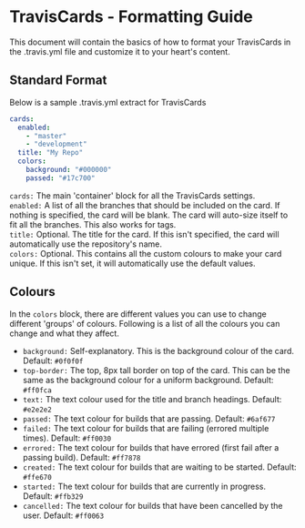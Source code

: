 # TravisCards - Formatting Guide
This document will contain the basics of how to format your TravisCards in the .travis.yml file and customize it to your heart's content.  

## Standard Format
Below is a sample .travis.yml extract for TravisCards  
```yaml
cards:
  enabled:
    - "master"
    - "development"
  title: "My Repo"
  colors:
    background: "#000000"
    passed: "#17c700"
```
``` cards: ```  The main 'container' block for all the TravisCards settings.  
``` enabled: ```  A list of all the branches that should be included on the card. If nothing is specified, the card will be blank. The card will auto-size itself to fit all the branches. This also works for tags.  
``` title: ```  Optional. The title for the card. If this isn't specified, the card will automatically use the repository's name.  
``` colors: ``` Optional. This contains all the custom colours to make your card unique. If this isn't set, it will automatically use the default values.

## Colours  
In the ``` colors ``` block, there are different values you can use to change different 'groups' of colours. Following is a list of all the colours you can change and what they affect.  
- ``` background: ``` Self-explanatory. This is the background colour of the card. Default: ```#0f0f0f```
- ``` top-border: ``` The top, 8px tall border on top of the card. This can be the same as the background colour for a uniform background. Default: ```#ff0fca```
- ``` text: ``` The text colour used for the title and branch headings. Default: ``` #e2e2e2 ```
- ``` passed: ``` The text colour for builds that are passing. Default: ``` #6af677 ```
- ``` failed: ``` The text colour for builds that are failing (errored multiple times). Default: ``` #ff0030 ```
- ``` errored: ``` The text colour for builds that have errored (first fail after a passing build). Default: ``` #ff7878 ```
- ``` created: ``` The text colour for builds that are waiting to be started. Default: ``` #ffe670 ```
- ``` started: ``` The text colour for builds that are currently in progress. Default: ``` #ffb329 ```
- ``` cancelled: ``` The text colour for builds that have been cancelled by the user. Default: ``` #ff0063 ```
